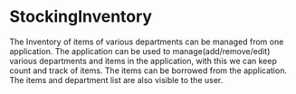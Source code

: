 # StockingInventory
The Inventory of items of various departments can be managed from one application. 
The application can be used to manage(add/remove/edit) various departments and items in the application, with this we can keep count and track of items.
The items can be borrowed from the application.
The items and department list are also visible to the user.
